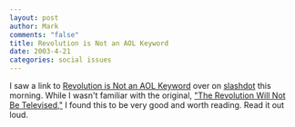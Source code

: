```yaml
--- 
layout: post
author: Mark
comments: "false"
title: Revolution is Not an AOL Keyword
date: 2003-4-21
categories: social issues
---
```

I saw a link to <a href="http://journalism.berkeley.edu/projects/biplog/archive/000748.html" target="_blank">Revolution is Not an AOL Keyword</a> over on <a href="http://slashdot.org/" target="_blank">slashdot</a> this morning. While I wasn't familiar with the original, <a href="http://www.gilscottheron.com/lyrevol.html" target="_blank">"The Revolution Will Not Be Televised,"</a> I found this to be very good and worth reading. Read it out loud.
